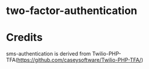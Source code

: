 two-factor-authentication
============================

Credits
=======
sms-authentication is derived from Twilio-PHP-TFA(https://github.com/caseysoftware/Twilio-PHP-TFA/)
